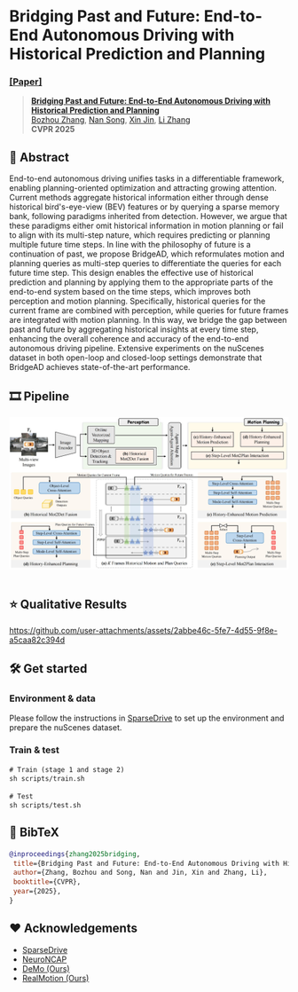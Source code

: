 # Bridging Past and Future: End-to-End Autonomous Driving with Historical Prediction and Planning
### [[Paper]](https://arxiv.org/abs/2503.14182)

> [**Bridging Past and Future: End-to-End Autonomous Driving with Historical Prediction and Planning**](https://arxiv.org/abs/2503.14182)            
> [Bozhou Zhang](https://zbozhou.github.io/), [Nan Song](https://scholar.google.com/citations?hl=zh-CN&user=wLZVtjEAAAAJ), [Xin Jin](https://scholar.google.com/citations?user=byaSC-kAAAAJ&hl=zh-CN), [Li Zhang](https://lzrobots.github.io)  
> **CVPR 2025**

## 🚗 Abstract
End-to-end autonomous driving unifies tasks in a differentiable framework, enabling planning-oriented optimization and attracting growing attention. Current methods aggregate historical information either through dense historical bird's-eye-view (BEV) features or by querying a sparse memory bank, following paradigms inherited from detection. However, we argue that these paradigms either omit historical information in motion planning or fail to align with its multi-step nature, which requires predicting or planning multiple future time steps. In line with the philosophy of future is a continuation of past, we propose BridgeAD, which reformulates motion and planning queries as multi-step queries to differentiate the queries for each future time step. This design enables the effective use of historical prediction and planning by applying them to the appropriate parts of the end-to-end system based on the time steps, which improves both perception and motion planning. Specifically, historical queries for the current frame are combined with perception, while queries for future frames are integrated with motion planning. In this way, we bridge the gap between past and future by aggregating historical insights at every time step, enhancing the overall coherence and accuracy of the end-to-end autonomous driving pipeline. Extensive experiments on the nuScenes dataset in both open-loop and closed-loop settings demonstrate that BridgeAD achieves state-of-the-art performance.

## 🎞️ Pipeline
<div align="center">
  <img src="assets/main.jpg"/>
</div><br/>

## ⭐ Qualitative Results

https://github.com/user-attachments/assets/2abbe46c-5fe7-4d55-9f8e-a5caa82c394d

## 🛠️ Get started

### Environment & data
Please follow the instructions in [SparseDrive](https://github.com/swc-17/SparseDrive) to set up the environment and prepare the nuScenes dataset.

### Train & test
```
# Train (stage 1 and stage 2)
sh scripts/train.sh

# Test
sh scripts/test.sh
```

## 📜 BibTeX
```bibtex
@inproceedings{zhang2025bridging,
 title={Bridging Past and Future: End-to-End Autonomous Driving with Historical Prediction and Planning},
 author={Zhang, Bozhou and Song, Nan and Jin, Xin and Zhang, Li},
 booktitle={CVPR},
 year={2025},
}
```

## ❤️ Acknowledgements
 - [SparseDrive](https://github.com/swc-17/SparseDrive)
 - [NeuroNCAP](https://github.com/atonderski/neuro-ncap)
 - [DeMo (Ours)](https://github.com/fudan-zvg/DeMo)
 - [RealMotion (Ours)](https://github.com/fudan-zvg/RealMotion)
